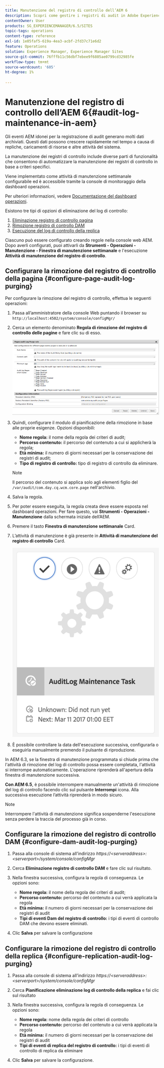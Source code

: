 ```yaml
---
title: Manutenzione del registro di controllo dell’AEM 6
description: Scopri come gestire i registri di audit in Adobe Experience Manager (AEM).
contentOwner: User
products: SG_EXPERIENCEMANAGER/6.5/SITES
topic-tags: operations
content-type: reference
exl-id: 1e05faf5-619a-4ea3-acbf-2fd37c71e6d2
feature: Operations
solution: Experience Manager, Experience Manager Sites
source-git-commit: 76fffb11c56dbf7ebee9f6805ae0799cd32985fe
workflow-type: tm+mt
source-wordcount: '605'
ht-degree: 1%

---
```


# Manutenzione del registro di controllo dell’AEM 6{#audit-log-maintenance-in-aem}

Gli eventi AEM idonei per la registrazione di audit generano molti dati archiviati. Questi dati possono crescere rapidamente nel tempo a causa di repliche, caricamenti di risorse e altre attività del sistema.

La manutenzione dei registri di controllo include diverse parti di funzionalità che consentono di automatizzare la manutenzione dei registri di controllo in base a criteri specifici.

Viene implementato come attività di manutenzione settimanale configurabile ed è accessibile tramite la console di monitoraggio della dashboard operazioni.

Per ulteriori informazioni, vedere [Documentazione del dashboard operazioni](/help/sites-administering/operations-dashboard.md).

Esistono tre tipi di opzioni di eliminazione del log di controllo:

1. [Eliminazione registro di controllo pagina](/help/sites-administering/operations-audit-log.md#configure-page-audit-log-purging)
1. [Rimozione registro di controllo DAM](/help/sites-administering/operations-audit-log.md#configure-dam-audit-log-purging)
1. [Esecuzione del log di controllo della replica](/help/sites-administering/operations-audit-log.md#configure-replication-audit-log-purging)

Ciascuno può essere configurato creando regole nella console web AEM. Dopo averli configurati, puoi attivarli da **Strumenti - Operazioni - Manutenzione - Finestra di manutenzione settimanale** e l&#39;esecuzione **Attività di manutenzione del registro di controllo**.

## Configurare la rimozione del registro di controllo della pagina {#configure-page-audit-log-purging}

Per configurare la rimozione del registro di controllo, effettua le seguenti operazioni:

1. Passa all’amministratore della console Web puntando il browser su `http://localhost:4502/system/console/configMgr/`

1. Cerca un elemento denominato **Regola di rimozione del registro di controllo delle pagine** e fare clic su di esso.

   ![chlimage_1-365](assets/chlimage_1-365.png)

1. Quindi, configurare il modulo di pianificazione della rimozione in base alle proprie esigenze. Opzioni disponibili:

   * **Nome regola:** il nome della regola dei criteri di audit;
   * **Percorso contenuto:** il percorso del contenuto a cui si applicherà la regola;
   * **Età minima:** il numero di giorni necessari per la conservazione dei registri di audit;
   * **Tipo di registro di controllo:** tipo di registro di controllo da eliminare.

   >[!NOTE]
   >
   >Il percorso del contenuto si applica solo agli elementi figlio del `/var/audit/com.day.cq.wcm.core.page` nell&#39;archivio.

1. Salva la regola.
1. Per poter essere eseguita, la regola creata deve essere esposta nel dashboard operazioni. Per fare questo, vai **Strumenti - Operazioni - Manutenzione** dalla schermata iniziale dell’AEM.

1. Premere il tasto **Finestra di manutenzione settimanale** Card.

1. L’attività di manutenzione è già presente in **Attività di manutenzione del registro di controllo** Card.

   ![chlimage_1-366](assets/chlimage_1-366.png)

1. È possibile controllare la data dell&#39;esecuzione successiva, configurarla o eseguirla manualmente premendo il pulsante di riproduzione.

In AEM 6.3, se la finestra di manutenzione programmata si chiude prima che l&#39;attività di rimozione del log di controllo possa essere completata, l&#39;attività si interrompe automaticamente. L&#39;operazione riprenderà all&#39;apertura della finestra di manutenzione successiva.

**Con AEM 6.5**, è possibile interrompere manualmente un&#39;attività di rimozione del log di controllo facendo clic sul pulsante **Interrompi** icona. Alla successiva esecuzione l’attività riprenderà in modo sicuro.

>[!NOTE]
>
>Interrompere l&#39;attività di manutenzione significa sospenderne l&#39;esecuzione senza perdere la traccia del processo già in corso.

## Configurare la rimozione del registro di controllo DAM {#configure-dam-audit-log-purging}

1. Passa alla console di sistema all’indirizzo *https://&lt;serveraddress>:&lt;serverport>/system/console/configMgr*
1. Cerca **Eliminazione registro di controllo DAM** e fare clic sul risultato.
1. Nella finestra successiva, configura la regola di conseguenza. Le opzioni sono:

   * **Nome regola:** il nome della regola dei criteri di audit;
   * **Percorso contenuto:** percorso del contenuto a cui verrà applicata la regola
   * **Età minima:** il numero di giorni necessari per la conservazione dei registri di audit
   * **Tipi di eventi Dam del registro di controllo:** i tipi di eventi di controllo DAM che devono essere eliminati.

1. Clic **Salva** per salvare la configurazione

## Configurare la rimozione del registro di controllo della replica  {#configure-replication-audit-log-purging}

1. Passa alla console di sistema all’indirizzo *https://&lt;serveraddress>:&lt;serverport>/system/console/configMgr*
1. Cerca **Pianificazione eliminazione log di controllo della replica** e fai clic sul risultato
1. Nella finestra successiva, configura la regola di conseguenza. Le opzioni sono:

   * **Nome regola:** nome della regola dei criteri di controllo
   * **Percorso contenuto:** percorso del contenuto a cui verrà applicata la regola
   * **Età minima:** il numero di giorni necessari per la conservazione dei registri di audit
   * **Tipi di eventi di replica del registro di controllo:** i tipi di eventi di controllo di replica da eliminare

1. Clic **Salva** per salvare la configurazione.
